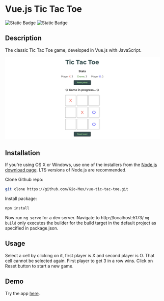# Vue.js Tic Tac Toe
![Static Badge](https://img.shields.io/badge/JAVASCRIPT-black?style=for-the-badge&logo=JavaScript)
![Static Badge](https://img.shields.io/badge/VUE-black?style=for-the-badge&logo=Vue)

## Description

The classic Tic Tac Toe game, developed in Vue.js with JavaScript.

![Screenshot of post-list](public/img/home-img.png)

## Installation

If you're using OS X or Windows, use one of the installers from the
 [Node.js download page](https://nodejs.org/en/download/). LTS versions of
  Node.js are recommended.

Clone Github repo:

```bash
git clone https://github.com/Gio-Mex/vue-tic-tac-toe.git
```

Install package:

```bash
npm install
```
Now run `ng serve` for a dev server. Navigate to http://localhost:5173/
`ng build` only executes the builder for the build target in the default project
 as specified in package.json. 

## Usage 
Select a cell by clicking on it, first player is X and second player is O. That cell cannot be selected again.
First player to get 3 in a row wins.
Click on Reset button to start a new game.

## Demo
Try the app [here](https://tictactoe-vue.netlify.app).
